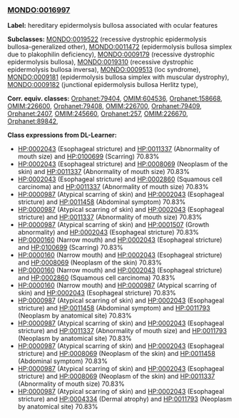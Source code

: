 
### [MONDO:0016997](http://purl.obolibrary.org/obo/MONDO_0016997)
**Label:** hereditary epidermolysis bullosa associated with ocular features

**Subclasses:** [MONDO:0019522](http://purl.obolibrary.org/obo/MONDO_0019522) (recessive dystrophic epidermolysis bullosa-generalized other), [MONDO:0011472](http://purl.obolibrary.org/obo/MONDO_0011472) (epidermolysis bullosa simplex due to plakophilin deficiency), [MONDO:0009179](http://purl.obolibrary.org/obo/MONDO_0009179) (recessive dystrophic epidermolysis bullosa), [MONDO:0019310](http://purl.obolibrary.org/obo/MONDO_0019310) (recessive dystrophic epidermolysis bullosa inversa), [MONDO:0009513](http://purl.obolibrary.org/obo/MONDO_0009513) (loc syndrome), [MONDO:0009181](http://purl.obolibrary.org/obo/MONDO_0009181) (epidermolysis bullosa simplex with muscular dystrophy), [MONDO:0009182](http://purl.obolibrary.org/obo/MONDO_0009182) (junctional epidermolysis bullosa Herlitz type), 

**Corr. equiv. classes:** [Orphanet:79404](http://www.orpha.net/ORDO/Orphanet_79404), [OMIM:604536](http://purl.obolibrary.org/obo/OMIM_604536), [Orphanet:158668](http://www.orpha.net/ORDO/Orphanet_158668), [OMIM:226600](http://purl.obolibrary.org/obo/OMIM_226600), [Orphanet:79408](http://www.orpha.net/ORDO/Orphanet_79408), [OMIM:226700](http://purl.obolibrary.org/obo/OMIM_226700), [Orphanet:79409](http://www.orpha.net/ORDO/Orphanet_79409), [Orphanet:2407](http://www.orpha.net/ORDO/Orphanet_2407), [OMIM:245660](http://purl.obolibrary.org/obo/OMIM_245660), [Orphanet:257](http://www.orpha.net/ORDO/Orphanet_257), [OMIM:226670](http://purl.obolibrary.org/obo/OMIM_226670), [Orphanet:89842](http://www.orpha.net/ORDO/Orphanet_89842), 

**Class expressions from DL-Learner:**

- [HP:0002043](http://purl.obolibrary.org/obo/HP_0002043) (Esophageal stricture) and [HP:0011337](http://purl.obolibrary.org/obo/HP_0011337) (Abnormality of mouth size) and [HP:0100699](http://purl.obolibrary.org/obo/HP_0100699) (Scarring) 70.83%
- [HP:0002043](http://purl.obolibrary.org/obo/HP_0002043) (Esophageal stricture) and [HP:0008069](http://purl.obolibrary.org/obo/HP_0008069) (Neoplasm of the skin) and [HP:0011337](http://purl.obolibrary.org/obo/HP_0011337) (Abnormality of mouth size) 70.83%
- [HP:0002043](http://purl.obolibrary.org/obo/HP_0002043) (Esophageal stricture) and [HP:0002860](http://purl.obolibrary.org/obo/HP_0002860) (Squamous cell carcinoma) and [HP:0011337](http://purl.obolibrary.org/obo/HP_0011337) (Abnormality of mouth size) 70.83%
- [HP:0000987](http://purl.obolibrary.org/obo/HP_0000987) (Atypical scarring of skin) and [HP:0002043](http://purl.obolibrary.org/obo/HP_0002043) (Esophageal stricture) and [HP:0011458](http://purl.obolibrary.org/obo/HP_0011458) (Abdominal symptom) 70.83%
- [HP:0000987](http://purl.obolibrary.org/obo/HP_0000987) (Atypical scarring of skin) and [HP:0002043](http://purl.obolibrary.org/obo/HP_0002043) (Esophageal stricture) and [HP:0011337](http://purl.obolibrary.org/obo/HP_0011337) (Abnormality of mouth size) 70.83%
- [HP:0000987](http://purl.obolibrary.org/obo/HP_0000987) (Atypical scarring of skin) and [HP:0001507](http://purl.obolibrary.org/obo/HP_0001507) (Growth abnormality) and [HP:0002043](http://purl.obolibrary.org/obo/HP_0002043) (Esophageal stricture) 70.83%
- [HP:0000160](http://purl.obolibrary.org/obo/HP_0000160) (Narrow mouth) and [HP:0002043](http://purl.obolibrary.org/obo/HP_0002043) (Esophageal stricture) and [HP:0100699](http://purl.obolibrary.org/obo/HP_0100699) (Scarring) 70.83%
- [HP:0000160](http://purl.obolibrary.org/obo/HP_0000160) (Narrow mouth) and [HP:0002043](http://purl.obolibrary.org/obo/HP_0002043) (Esophageal stricture) and [HP:0008069](http://purl.obolibrary.org/obo/HP_0008069) (Neoplasm of the skin) 70.83%
- [HP:0000160](http://purl.obolibrary.org/obo/HP_0000160) (Narrow mouth) and [HP:0002043](http://purl.obolibrary.org/obo/HP_0002043) (Esophageal stricture) and [HP:0002860](http://purl.obolibrary.org/obo/HP_0002860) (Squamous cell carcinoma) 70.83%
- [HP:0000160](http://purl.obolibrary.org/obo/HP_0000160) (Narrow mouth) and [HP:0000987](http://purl.obolibrary.org/obo/HP_0000987) (Atypical scarring of skin) and [HP:0002043](http://purl.obolibrary.org/obo/HP_0002043) (Esophageal stricture) 70.83%
- [HP:0000987](http://purl.obolibrary.org/obo/HP_0000987) (Atypical scarring of skin) and [HP:0002043](http://purl.obolibrary.org/obo/HP_0002043) (Esophageal stricture) and [HP:0011458](http://purl.obolibrary.org/obo/HP_0011458) (Abdominal symptom) and [HP:0011793](http://purl.obolibrary.org/obo/HP_0011793) (Neoplasm by anatomical site) 70.83%
- [HP:0000987](http://purl.obolibrary.org/obo/HP_0000987) (Atypical scarring of skin) and [HP:0002043](http://purl.obolibrary.org/obo/HP_0002043) (Esophageal stricture) and [HP:0011337](http://purl.obolibrary.org/obo/HP_0011337) (Abnormality of mouth size) and [HP:0011793](http://purl.obolibrary.org/obo/HP_0011793) (Neoplasm by anatomical site) 70.83%
- [HP:0000987](http://purl.obolibrary.org/obo/HP_0000987) (Atypical scarring of skin) and [HP:0002043](http://purl.obolibrary.org/obo/HP_0002043) (Esophageal stricture) and [HP:0008069](http://purl.obolibrary.org/obo/HP_0008069) (Neoplasm of the skin) and [HP:0011458](http://purl.obolibrary.org/obo/HP_0011458) (Abdominal symptom) 70.83%
- [HP:0000987](http://purl.obolibrary.org/obo/HP_0000987) (Atypical scarring of skin) and [HP:0002043](http://purl.obolibrary.org/obo/HP_0002043) (Esophageal stricture) and [HP:0008069](http://purl.obolibrary.org/obo/HP_0008069) (Neoplasm of the skin) and [HP:0011337](http://purl.obolibrary.org/obo/HP_0011337) (Abnormality of mouth size) 70.83%
- [HP:0000987](http://purl.obolibrary.org/obo/HP_0000987) (Atypical scarring of skin) and [HP:0002043](http://purl.obolibrary.org/obo/HP_0002043) (Esophageal stricture) and [HP:0004334](http://purl.obolibrary.org/obo/HP_0004334) (Dermal atrophy) and [HP:0011793](http://purl.obolibrary.org/obo/HP_0011793) (Neoplasm by anatomical site) 70.83%


